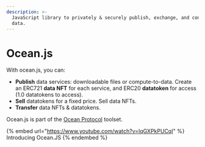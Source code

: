 ```yaml
---
description: >-
  JavaScript library to privately & securely publish, exchange, and consume
  data.
---
```


# Ocean.js

With ocean.js, you can:

* **Publish** data services: downloadable files or compute-to-data. Create an ERC721 **data NFT** for each service, and ERC20 **datatoken** for access (1.0 datatokens to access).
* **Sell** datatokens for a fixed price. Sell data NFTs.
* **Transfer** data NFTs & datatokens.

Ocean.js is part of the [Ocean Protocol](https://oceanprotocol.com) toolset.

{% embed url="https://www.youtube.com/watch?v=lqGXPkPUCqI" %}
Introducing Ocean.JS
{% endembed %}
